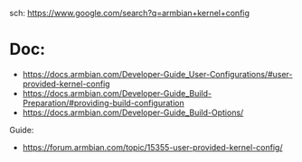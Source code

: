 sch: https://www.google.com/search?q=armbian+kernel+config

# Doc:
- https://docs.armbian.com/Developer-Guide_User-Configurations/#user-provided-kernel-config
- https://docs.armbian.com/Developer-Guide_Build-Preparation/#providing-build-configuration
- https://docs.armbian.com/Developer-Guide_Build-Options/

Guide:
- https://forum.armbian.com/topic/15355-user-provided-kernel-config/
